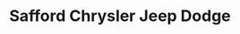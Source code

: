 ---
title: "Safford Chrysler Jeep Dodge"
url: /fredericksburg/safford-chrysler-jeep-dodge/
shop: Autohaus
---